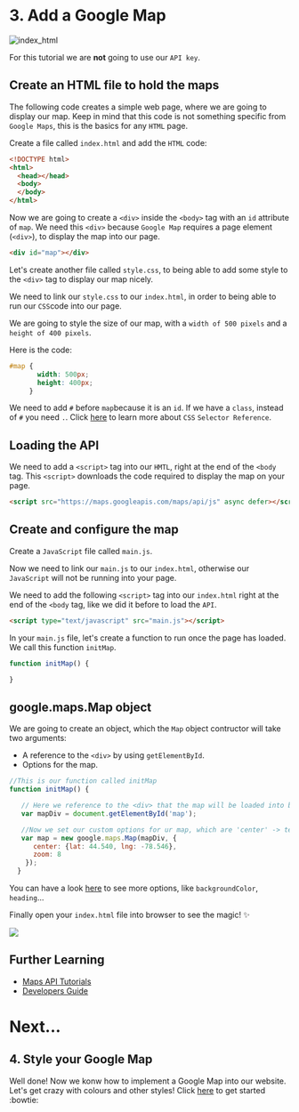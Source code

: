 # 3. Add a Google Map

![index_html](https://cloud.githubusercontent.com/assets/2573931/15991718/15c2e468-30b3-11e6-9420-2f4d58f6bf7d.png)


For this tutorial we are **not** going to use our ```API key```.

## Create an HTML file to hold the maps

The following code creates a simple web page, where we are going to display our map. Keep in mind that this code is not something specific from ```Google Maps```, this is the basics for any ```HTML``` page.

Create a file called ```index.html``` and add the ```HTML``` code:

```HTML
<!DOCTYPE html>
<html>
  <head></head>
  <body>
  </body>
</html>
```

Now we are going to create a ```<div>``` inside the ```<body>``` tag with an ```id``` attribute of ```map```. We need this ```<div>``` because ```Google Map``` requires a page element (```<div>```), to display the map into our page.

```HTML
<div id="map"></div>
```

Let's create another file called ```style.css```, to being able to add some style to the ```<div>``` tag to display our map nicely.

We need to link our ```style.css``` to our ```index.html```, in order to being able to run our ```CSS```code into our page.

We are going to style the size of our map, with a ```width of 500 pixels``` and a ```height of 400 pixels```.

Here is the code:

```css
#map {
       width: 500px;
       height: 400px;
     }
```
We need to add ```#``` before ```map```because it is an ```id```. If we have a ```class```, instead of ```#``` you need ```.```. Click [here](http://www.w3schools.com/cssref/css_selectors.asp) to learn more about ```CSS``` ```Selector Reference```.

## Loading the API
We need to add a ```<script>``` tag into our ```HMTL```, right at the end of the ```<body``` tag. This ```<script>``` downloads the code required to display the map on your page.

```HTML
<script src="https://maps.googleapis.com/maps/api/js" async defer></script>
```

## Create and configure the map
Create a ```JavaScript``` file called ```main.js```.

Now we need to link our ```main.js``` to our ```index.html```, otherwise our ```JavaScript``` will not be running into your page.

We need to add the following ```<script>``` tag into our ```index.html``` right at the end of the ```<body``` tag, like we did it before to load the ```API```.

```HTML
<script type="text/javascript" src="main.js"></script>
```

In your ```main.js``` file, let's create a function to run once the page has loaded. We call this function ```initMap```.

```javascript
function initMap() {

}
```

## google.maps.Map object

We are going to create an object, which the ```Map``` object contructor will take two arguments:
+ A reference to the ```<div>``` by using ```getElementById```.
+ Options for the map.

```javascript
//This is our function called initMap
function initMap() {

   // Here we reference to the <div> that the map will be loaded into by using getElementById
   var mapDiv = document.getElementById('map');

   //Now we set our custom options for ur map, which are 'center' -> tells the API where to center the map and 'zoom' -> sets the zoom level
   var map = new google.maps.Map(mapDiv, {
      center: {lat: 44.540, lng: -78.546},
      zoom: 8
    });
  }
```

You can have a look [here](https://developers.google.com/maps/documentation/javascript/reference#MapOptions) to see more options, like ```backgroundColor```, ```heading```...

Finally open your ```index.html``` file into browser to see the magic! :sparkles:

![](http://s.quickmeme.com/img/1e/1e316e8b30384c27aa347055973c419a658e6673e630d193304482261ef5de28.jpg)

## Further Learning
+ [Maps API Tutorials](https://developers.google.com/maps/documentation/javascript/tutorials/)
+ [Developers Guide](https://developers.google.com/maps/documentation/javascript/tutorial)

# Next...
## 4. Style your Google Map
Well done! Now we konw how to implement a Google Map into our website. Let's get crazy with colours and other styles! Click [here](https://github.com/FAC-QMUL/APIs/tree/master/GoogleMaps-workshop/4-StyleMaps) to get started :bowtie:
